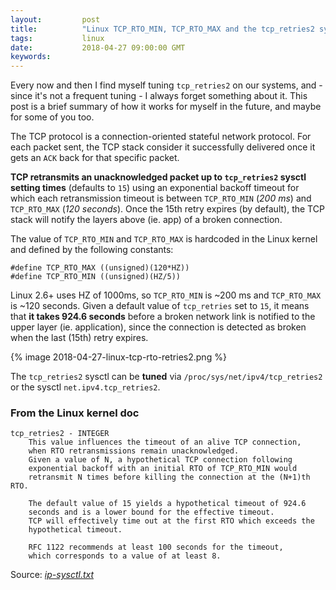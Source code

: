 ```yaml
---
layout:         post
title:          "Linux TCP_RTO_MIN, TCP_RTO_MAX and the tcp_retries2 sysctl"
tags:           linux
date:           2018-04-27 09:00:00 GMT
keywords:
---
```


Every now and then I find myself tuning `tcp_retries2` on our systems, and - since it's not a frequent tuning - I always forget something about it. This post is a brief summary of how it works for myself in the future, and maybe for some of you too.

The TCP protocol is a connection-oriented stateful network protocol. For each packet sent, the TCP stack consider it successfully delivered once it gets an `ACK` back for that specific packet.

**TCP retransmits an unacknowledged packet up to `tcp_retries2` sysctl setting times** (defaults to `15`) using an exponential backoff timeout for which each retransmission timeout is between `TCP_RTO_MIN` (_200 ms_) and `TCP_RTO_MAX` (_120 seconds_). Once the 15th retry expires (by default), the TCP stack will notify the layers above (ie. app) of a broken connection.

The value of `TCP_RTO_MIN` and `TCP_RTO_MAX` is hardcoded in the Linux kernel and defined by the following constants:

```
#define TCP_RTO_MAX ((unsigned)(120*HZ))
#define TCP_RTO_MIN ((unsigned)(HZ/5))
```

Linux 2.6+ uses HZ of 1000ms, so `TCP_RTO_MIN` is ~200 ms and `TCP_RTO_MAX` is ~120 seconds. Given a default value of `tcp_retries` set to `15`, it means that **it takes 924.6 seconds** before a broken network link is notified to the upper layer (ie. application), since the connection is detected as broken when the last (15th) retry expires.

{% image 2018-04-27-linux-tcp-rto-retries2.png %}

The `tcp_retries2` sysctl can be **tuned** via `/proc/sys/net/ipv4/tcp_retries2` or the sysctl `net.ipv4.tcp_retries2`.


### From the Linux kernel doc

```
tcp_retries2 - INTEGER
    This value influences the timeout of an alive TCP connection,
    when RTO retransmissions remain unacknowledged.
    Given a value of N, a hypothetical TCP connection following
    exponential backoff with an initial RTO of TCP_RTO_MIN would
    retransmit N times before killing the connection at the (N+1)th RTO.

    The default value of 15 yields a hypothetical timeout of 924.6
    seconds and is a lower bound for the effective timeout.
    TCP will effectively time out at the first RTO which exceeds the
    hypothetical timeout.

    RFC 1122 recommends at least 100 seconds for the timeout,
    which corresponds to a value of at least 8.
```

Source: _[ip-sysctl.txt](https://www.kernel.org/doc/Documentation/networking/ip-sysctl.txt)_
